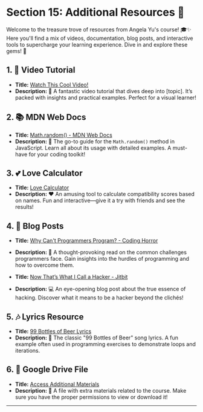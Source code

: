 # Section 15: Additional Resources 🌟

Welcome to the treasure trove of resources from Angela Yu's course! 🎓✨ Here you'll find a mix of videos, documentation, blog posts, and interactive tools to supercharge your learning experience. Dive in and explore these gems! 💎

## 1. 🎥 Video Tutorial

- **Title:** [Watch This Cool Video!](https://www.youtube.com/watch?v=GtOt7EBNEwQ)
- **Description:** 🚀 A fantastic video tutorial that dives deep into [topic]. It’s packed with insights and practical examples. Perfect for a visual learner!

## 2. 📚 MDN Web Docs

- **Title:** [Math.random() - MDN Web Docs](https://developer.mozilla.org/en-US/docs/Web/JavaScript/Reference/Global_Objects/Math/random)
- **Description:** 📜 The go-to guide for the `Math.random()` method in JavaScript. Learn all about its usage with detailed examples. A must-have for your coding toolkit!

## 3. 💕 Love Calculator

- **Title:** [Love Calculator](https://www.lovecalculator.com/#google_vignette)
- **Description:** ❤️ An amusing tool to calculate compatibility scores based on names. Fun and interactive—give it a try with friends and see the results!

## 4. 📝 Blog Posts

- **Title:** [Why Can't Programmers Program? - Coding Horror](https://blog.codinghorror.com/why-cant-programmers-program/)
- **Description:** 🤔 A thought-provoking read on the common challenges programmers face. Gain insights into the hurdles of programming and how to overcome them.

- **Title:** [Now That’s What I Call a Hacker - Jitbit](https://www.jitbit.com/alexblog/249-now-thats-what-i-call-a-hacker/)
- **Description:** 💻 An eye-opening blog post about the true essence of hacking. Discover what it means to be a hacker beyond the clichés!

## 5. 🎶 Lyrics Resource

- **Title:** [99 Bottles of Beer Lyrics](https://www.99-bottles-of-beer.net/lyrics.html)
- **Description:** 🍻 The classic "99 Bottles of Beer" song lyrics. A fun example often used in programming exercises to demonstrate loops and iterations.

## 6. 📂 Google Drive File

- **Title:** [Access Additional Materials](https://drive.google.com/file/d/1g8vVtqhSj44vcElfc-HK0nMbecteW8Yg/view)
- **Description:** 📁 A file with extra materials related to the course. Make sure you have the proper permissions to view or download it!

---
